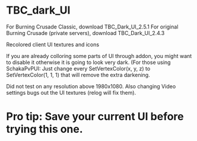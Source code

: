 # TBC_dark_UI

For Burning Crusade Classic, download TBC_Dark_UI_2.5.1
For original Burning Crusade (private servers), download TBC_Dark_UI_2.4.3

Recolored client UI textures and icons

If you are already colloring some parts of UI through addon, 
you might want to disable it otherwise it is going to look very dark. 
(For those using SchakaPvPUI: Just change every SetVertexColor(x, y, z) to SetVertexColor(1, 1, 1) that will remove the extra darkening.


Did not test on any resolution above 1980x1080. Also changing Video settings bugs out the UI textures (relog will fix them).

# Pro tip: Save your current UI before trying this one.  


